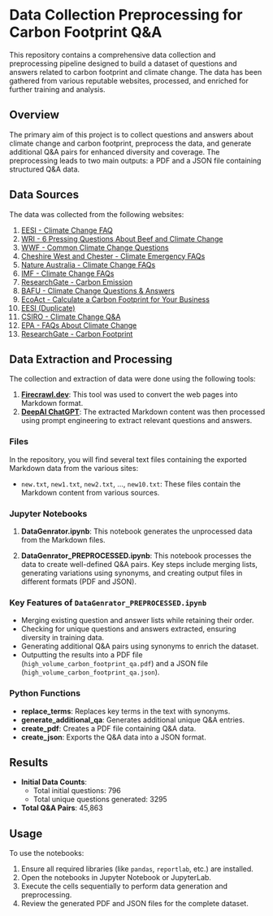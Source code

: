 # Data Collection Preprocessing for Carbon Footprint Q&A

This repository contains a comprehensive data collection and preprocessing pipeline designed to build a dataset of questions and answers related to carbon footprint and climate change. The data has been gathered from various reputable websites, processed, and enriched for further training and analysis.

## Overview

The primary aim of this project is to collect questions and answers about climate change and carbon footprint, preprocess the data, and generate additional Q&A pairs for enhanced diversity and coverage. The preprocessing leads to two main outputs: a PDF and a JSON file containing structured Q&A data.

## Data Sources

The data was collected from the following websites:

1. [EESI - Climate Change FAQ](https://www.eesi.org/climate-change-FAQ)
2. [WRI - 6 Pressing Questions About Beef and Climate Change](https://www.wri.org/insights/6-pressing-questions-about-beef-and-climate-change-answered)
3. [WWF - Common Climate Change Questions](https://www.wwf.org.uk/updates/we-answer-your-most-common-climate-change-questions)
4. [Cheshire West and Chester - Climate Emergency FAQs](https://participatenow.cheshirewestandchester.gov.uk/climate-emergency/widgets/28517/faqs)
5. [Nature Australia - Climate Change FAQs](https://www.natureaustralia.org.au/what-we-do/our-priorities/climate-change/climate-change-stories/climate-change-frequently-asked-questions/)
6. [IMF - Climate Change FAQs](https://www.elibrary.imf.org/view/journals/026/2015/004/article-A001-en.xml)
7. [ResearchGate - Carbon Emission](https://www.researchgate.net/topic/Carbon-Emission)
8. [BAFU - Climate Change Questions & Answers](https://www.bafu.admin.ch/bafu/en/home/topics/climate/questions-answers.html)
9. [EcoAct - Calculate a Carbon Footprint for Your Business](https://eco-act.com/blog/how-to-calculate-a-carbon-footprint-for-your-business/)
10. [EESI (Duplicate)](https://www.eesi.org/climate-change-FAQ)
11. [CSIRO - Climate Change Q&A](https://www.csiro.au/en/research/environmental-impacts/climate-change/climate-change-qa)
12. [EPA - FAQs About Climate Change](https://www.epa.gov/climatechange-science/frequently-asked-questions-about-climate-change)
13. [ResearchGate - Carbon Footprint](https://www.researchgate.net/topic/Carbon-Footprint)

## Data Extraction and Processing

The collection and extraction of data were done using the following tools:

1. **[Firecrawl.dev](https://firecrawl.dev)**: This tool was used to convert the web pages into Markdown format.
2. **[DeepAI ChatGPT](https://deepai.org/chat/free-chatgpt)**: The extracted Markdown content was then processed using prompt engineering to extract relevant questions and answers.

### Files

In the repository, you will find several text files containing the exported Markdown data from the various sites:
- `new.txt`, `new1.txt`, `new2.txt`, ..., `new10.txt`: These files contain the Markdown content from various sources.

### Jupyter Notebooks

1. **DataGenrator.ipynb**: This notebook generates the unprocessed data from the Markdown files.
  
2. **DataGenrator_PREPROCESSED.ipynb**: This notebook processes the data to create well-defined Q&A pairs. Key steps include merging lists, generating variations using synonyms, and creating output files in different formats (PDF and JSON).

### Key Features of `DataGenrator_PREPROCESSED.ipynb`

- Merging existing question and answer lists while retaining their order.
- Checking for unique questions and answers extracted, ensuring diversity in training data.
- Generating additional Q&A pairs using synonyms to enrich the dataset.
- Outputting the results into a PDF file (`high_volume_carbon_footprint_qa.pdf`) and a JSON file (`high_volume_carbon_footprint_qa.json`).

### Python Functions

- **replace_terms**: Replaces key terms in the text with synonyms.
- **generate_additional_qa**: Generates additional unique Q&A entries.
- **create_pdf**: Creates a PDF file containing Q&A data.
- **create_json**: Exports the Q&A data into a JSON format.

## Results

- **Initial Data Counts**:
  - Total initial questions: 796
  - Total unique questions generated: 3295
- **Total Q&A Pairs**: 45,863

## Usage

To use the notebooks:

1. Ensure all required libraries (like `pandas`, `reportlab`, etc.) are installed.
2. Open the notebooks in Jupyter Notebook or JupyterLab.
3. Execute the cells sequentially to perform data generation and preprocessing.
4. Review the generated PDF and JSON files for the complete dataset.